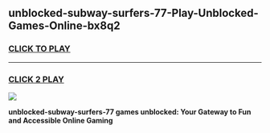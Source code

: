 
## unblocked-subway-surfers-77-Play-Unblocked-Games-Online-bx8q2
<h3>
<a href="https://premium76.site?title=unblocked-subway-surfers-77&ref=25A">CLICK TO PLAY</a></h3>
<hr>

<h3>
<a href="https://premium76.site?title=unblocked-subway-surfers-77&ref=25A">CLICK 2 PLAY</a>
  
</h3>

<a href="https://premium76.site?title=unblocked-subway-surfers-77&ref=25A"><img src="https://clearcache.store/games.png"></a>


**unblocked-subway-surfers-77 games unblocked: Your Gateway to Fun and Accessible Online Gaming**
